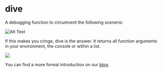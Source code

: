 # dive



A debugging function to circumvent the following scenerio:




![Alt Text](https://media.giphy.com/media/Qgj7C1biPrIRHOBsEZ/giphy.gif)




If this makes you cringe, dive is the answer. It returns all function arguments in your environment, the console or within a list.




![](https://media.giphy.com/media/1bJDb8WGL9xlM2YMRh/giphy.gif)




You can find a more formal introduction on our [blog](http://www.statworx.com/de/blog/dive-the-debugging-function-you-deserve).

